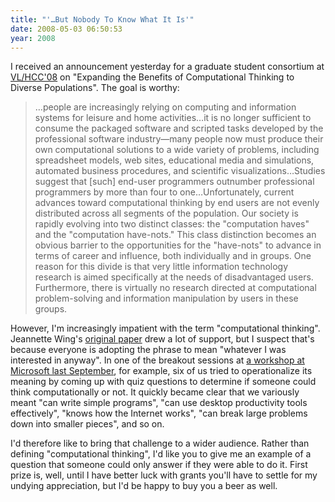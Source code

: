 ```yaml
---
title: "'…But Nobody To Know What It Is'"
date: 2008-05-03 06:50:53
year: 2008
---
```

I received an announcement yesterday for a graduate student consortium at <a href="http://vlhcc08.cs.unibw.de/">VL/HCC'08</a> on "Expanding the Benefits of Computational Thinking to Diverse Populations". The goal is worthy:
<blockquote>…people are increasingly relying on computing and information systems for leisure and home activities…it is no longer sufficient to consume the packaged software and scripted tasks developed by the professional software industry—many people now must produce their own computational solutions to a wide variety of problems, including spreadsheet models, web sites, educational media and simulations, automated business procedures, and scientific visualizations…Studies suggest that [such] end-user programmers outnumber professional programmers by more than four to one…Unfortunately, current advances toward computational thinking by end users are not evenly distributed across all segments of the population. Our society is rapidly evolving into two distinct classes: the "computation haves" and the "computation have-nots." This class distinction becomes an obvious barrier to the opportunities for the "have-nots" to advance in terms of career and influence, both individually and in groups. One reason for this divide is that very little information technology research is aimed specifically at the needs of disadvantaged users. Furthermore, there is virtually no research directed at computational problem-solving and information manipulation by users in these groups.</blockquote>
However, I'm increasingly impatient with the term "computational thinking". Jeannette Wing's <a href="http://www.cs.cmu.edu/afs/cs/usr/wing/www/publications/Wing06.pdf">original paper</a> drew a lot of support, but I suspect that's because everyone is adopting the phrase to mean "whatever I was interested in anyway". In one of the breakout sessions at <a href="http://www.cs.utoronto.ca/~gvwilson/articles/cise-will-not-learn-2008.pdf">a workshop at Microsoft last September</a>, for example, six of us tried to operationalize its meaning by coming up with quiz questions to determine if someone could think computationally or not. It quickly became clear that we variously meant "can write simple programs", "can use desktop productivity tools effectively", "knows how the Internet works", "can break large problems down into smaller pieces", and so on.

I'd therefore like to bring that challenge to a wider audience. Rather than defining "computational thinking", I'd like you to give me an example of a question that someone could only answer if they were able to do it. First prize is, well, until I have better luck with grants you'll have to settle for my undying appreciation, but I'd be happy to buy you a beer as well.
